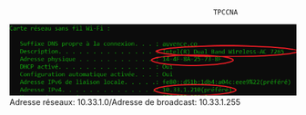                                                       TPCCNA 
![Permiereimg](/TPCCNA/IMG1.PNG)
Adresse réseaux: 10.33.1.0/Adresse de broadcast: 10.33.1.255

